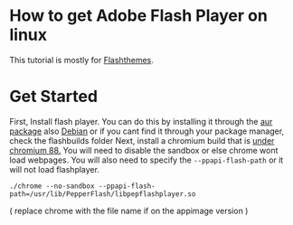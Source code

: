 # How to get Adobe Flash Player on linux
This tutorial is mostly for [Flashthemes](https://flashthemes.net).

# Get Started
First, Install flash player. You can do this by installing it through the [aur package](https://aur.archlinux.org/packages/pepper-flash) also [Debian](https://wiki.debian.org/FlashPlayer) or if you cant find it through your package manager, check the flashbuilds folder
Next, install a chromium build that is [under chromium 88.](https://ungoogled-software.github.io/ungoogled-chromium-binaries/releases/linux_portable/64bit/87.0.4280.141-1.1) You will need to disable the sandbox or else chrome wont load webpages.
You will also need to specify the ``--ppapi-flash-path`` or it will not load flashplayer.
```
./chrome --no-sandbox --ppapi-flash-path=/usr/lib/PepperFlash/libpepflashplayer.so
```
( replace chrome with the file name if on the appimage version )

